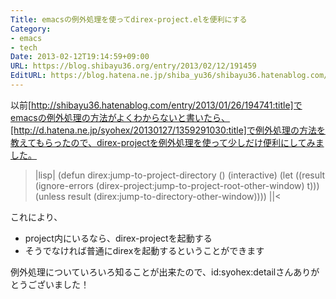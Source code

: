 ```yaml
---
Title: emacsの例外処理を使ってdirex-project.elを便利にする
Category:
- emacs
- tech
Date: 2013-02-12T19:14:59+09:00
URL: https://blog.shibayu36.org/entry/2013/02/12/191459
EditURL: https://blog.hatena.ne.jp/shiba_yu36/shibayu36.hatenablog.com/atom/entry/6435922169448312727
---
```


以前[http://shibayu36.hatenablog.com/entry/2013/01/26/194741:title]でemacsの例外処理の方法がよくわからないと書いたら、[http://d.hatena.ne.jp/syohex/20130127/1359291030:title]で例外処理の方法を教えてもらったので、direx-projectを例外処理を使って少しだけ便利にしてみました。

>|lisp|
(defun direx:jump-to-project-directory ()
  (interactive)
  (let ((result (ignore-errors
                  (direx-project:jump-to-project-root-other-window)
                  t)))
    (unless result
      (direx:jump-to-directory-other-window))))
||<

これにより、
- project内にいるなら、direx-projectを起動する
- そうでなければ普通にdirexを起動するということができます

例外処理についていろいろ知ることが出来たので、id:syohex:detailさんありがとうございました！
